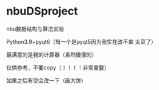 # nbuDSproject
 nbu数据结构与算法实验

Python3.9+pyqt6（有一个是pyqt5因为我实在改不来 太菜了）

最满意的是我的计算器（虽然傻傻的）

仅供参考，不要copy（！！！！非常重要）

如果之后有空会改一下（画大饼）
